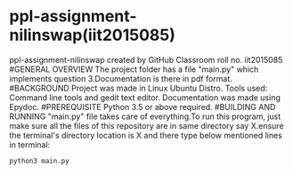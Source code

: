 # ppl-assignment-nilinswap(iit2015085)
ppl-assignment-nilinswap created by GitHub Classroom roll no. iit2015085
#GENERAL OVERVIEW
The project folder has a file "main.py" which implements  question 3.Documentation is there in pdf format.
#BACKGROUND
Project was made in Linux Ubuntu Distro. Tools used: Command line tools and gedit text editor. Documentation was made using Epydoc.
#PREREQUISITE
Python 3.5 or above required.
#BUILDING AND RUNNING
 "main.py" file takes care of everything.To run this program, just make sure all the files of this repository are in same
 directory say X.ensure the terminal's directory location is X and there type below mentioned lines in terminal:
 ```
 python3 main.py
 ```
 
 
 

